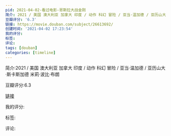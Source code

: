 ```yaml
---
pid: 2021-04-02-看过电影-哥斯拉大战金刚
简介: 2021 / 美国 澳大利亚 加拿大 印度 / 动作 科幻 冒险 / 亚当·温加德 / 亚历山大·斯卡斯加德 米莉·波比·布朗
豆瓣评分: '6.3'
链接: https://movie.douban.com/subject/26613692/
创建时间: '2021-04-02 17:23:54'
我的评分:
标签:
评论:
tags: [douban]
categories: [timeline]
---
```

简介:2021 / 美国 澳大利亚 加拿大 印度 / 动作 科幻 冒险 / 亚当·温加德 / 亚历山大·斯卡斯加德 米莉·波比·布朗

豆瓣评分:6.3

[链接](https://movie.douban.com/subject/26613692/)

我的评分:

标签:

评论:

